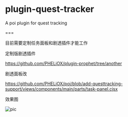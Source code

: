 # plugin-quest-tracker

A poi plugin for quest tracking

===

目前需要定制任务面板和剧透插件才能工作

定制版剧透插件

https://github.com/PHELiOX/plugin-prophet/tree/another

剧透面板改

https://github.com/PHELiOX/poi/blob/add-questtracking-support/views/components/main/parts/task-panel.cjsx

效果图

![pic](https://github.com/PHELiOX/plugin-quest-tracker/raw/master/screenshot.jpg)

